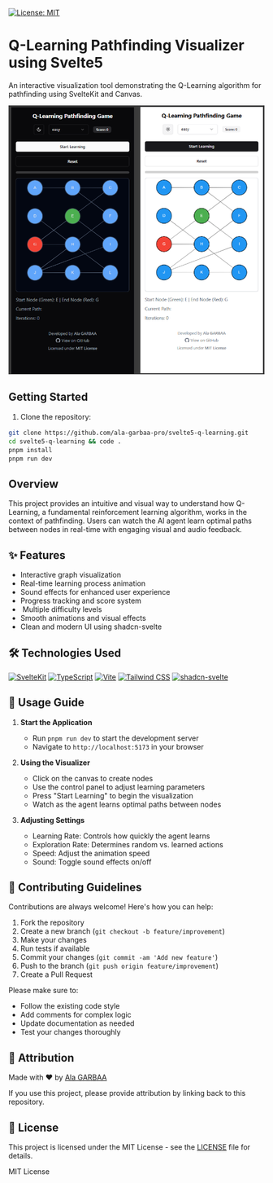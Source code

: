 [![License: MIT](https://img.shields.io/badge/License-MIT-yellow.svg)](https://opensource.org/licenses/MIT)

# Q-Learning Pathfinding Visualizer using Svelte5

An interactive visualization tool demonstrating the Q-Learning algorithm for pathfinding using SvelteKit and Canvas.

![Project Screenshot](screenshot.png)

##  Getting Started

1. Clone the repository:

```bash
git clone https://github.com/ala-garbaa-pro/svelte5-q-learning.git
cd svelte5-q-learning && code .
pnpm install
pnpm run dev
```

##  Overview

This project provides an intuitive and visual way to understand how Q-Learning, a fundamental reinforcement learning algorithm, works in the context of pathfinding. Users can watch the AI agent learn optimal paths between nodes in real-time with engaging visual and audio feedback.

## ✨ Features

-  Interactive graph visualization
-  Real-time learning process animation
-  Sound effects for enhanced user experience
-  Progress tracking and score system
- ️ Multiple difficulty levels
-  Smooth animations and visual effects
-  Clean and modern UI using shadcn-svelte

## 🛠️ Technologies Used

[![SvelteKit](https://img.shields.io/badge/SvelteKit-FF3E00?style=for-the-badge&logo=svelte&logoColor=white)](https://kit.svelte.dev/)
[![TypeScript](https://img.shields.io/badge/TypeScript-007ACC?style=for-the-badge&logo=typescript&logoColor=white)](https://www.typescriptlang.org/)
[![Vite](https://img.shields.io/badge/Vite-646CFF?style=for-the-badge&logo=vite&logoColor=white)](https://vitejs.dev/)
[![Tailwind CSS](https://img.shields.io/badge/Tailwind_CSS-38B2AC?style=for-the-badge&logo=tailwind-css&logoColor=white)](https://tailwindcss.com/)
[![shadcn-svelte](https://img.shields.io/badge/shadcn--svelte-000000?style=for-the-badge&logo=svelte&logoColor=white)](https://www.shadcn-svelte.com/)

## 📖 Usage Guide

1. **Start the Application**
   - Run `pnpm run dev` to start the development server
   - Navigate to `http://localhost:5173` in your browser

2. **Using the Visualizer**
   - Click on the canvas to create nodes
   - Use the control panel to adjust learning parameters
   - Press "Start Learning" to begin the visualization
   - Watch as the agent learns optimal paths between nodes

3. **Adjusting Settings**
   - Learning Rate: Controls how quickly the agent learns
   - Exploration Rate: Determines random vs. learned actions
   - Speed: Adjust the animation speed
   - Sound: Toggle sound effects on/off

## 🤝 Contributing Guidelines

Contributions are always welcome! Here's how you can help:

1. Fork the repository
2. Create a new branch (`git checkout -b feature/improvement`)
3. Make your changes
4. Run tests if available
5. Commit your changes (`git commit -am 'Add new feature'`)
6. Push to the branch (`git push origin feature/improvement`)
7. Create a Pull Request

Please make sure to:
- Follow the existing code style
- Add comments for complex logic
- Update documentation as needed
- Test your changes thoroughly

## 🙏 Attribution

Made with ❤️ by [Ala GARBAA](https://github.com/ala-garbaa-pro)

If you use this project, please provide attribution by linking back to this repository.

## 📄 License

This project is licensed under the MIT License - see the [LICENSE](LICENSE) file for details.


MIT License
